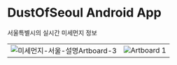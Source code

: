# DustOfSeoul Android App
서울특별시의 실시간 미세먼지 정보

|||
|----|----|
|![미세먼지-서울-설명Artboard-3](https://user-images.githubusercontent.com/53461080/126094396-6ddd4e22-07f9-4d4f-a89f-0aea6850ce4f.png)|![Artboard 1](https://user-images.githubusercontent.com/53461080/126094307-6f9a995d-04bf-45a1-9fc7-98fd3fc2ef1d.png)|
